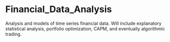 # Financial_Data_Analysis

Analysis and models of time series financial data. Will include explanatory statistical analysis, portfolio optimization, CAPM, and eventually algorithmic trading.
